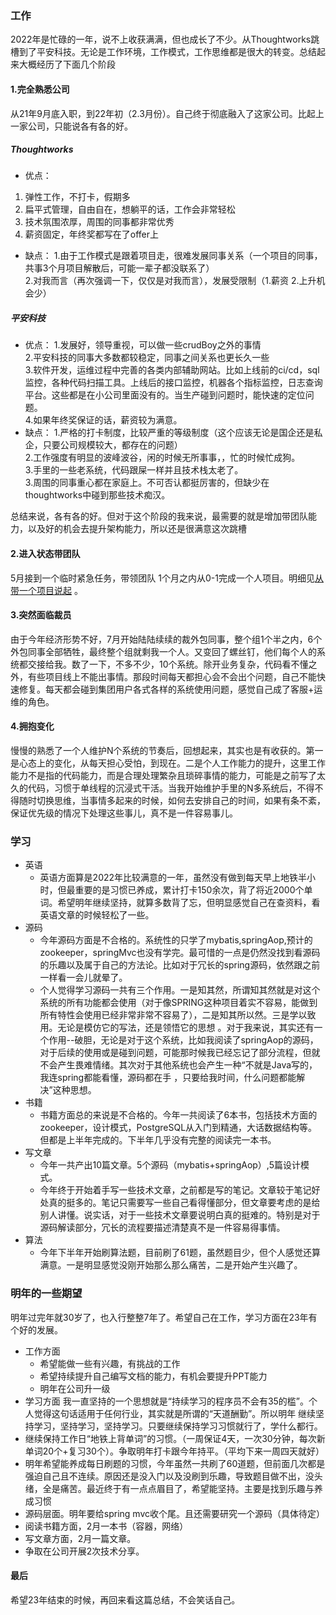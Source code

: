 ### 工作
2022年是忙碌的一年，说不上收获满满，但也成长了不少。从Thoughtworks跳槽到了平安科技。无论是工作环境，工作模式，工作思维都是很大的转变。总结起来大概经历了下面几个阶段
#### 1.完全熟悉公司
从21年9月底入职，到22年初（2.3月份）。自己终于彻底融入了这家公司。比起上一家公司，只能说各有各的好。

##### Thoughtworks
- 优点：
1. 弹性工作，不打卡，假期多
2. 扁平式管理，自由自在，想躺平的话，工作会非常轻松
3. 技术氛围浓厚，周围的同事都非常优秀
4. 薪资固定，年终奖都写在了offer上
- 缺点：
1.由于工作模式是跟着项目走，很难发展同事关系（一个项目的同事，共事3个月项目解散后，可能一辈子都没联系了）  
2.对我而言（再次强调一下，仅仅是对我而言），发展受限制（1.薪资 2.上升机会少）  
##### 平安科技
- 优点：
   1.发展好，领导重视，可以做一些crudBoy之外的事情  
   2.平安科技的同事大多数都较稳定，同事之间关系也更长久一些  
   3.软件开发，运维过程中完善的各类内部辅助网站。比如上线前的ci/cd，sql监控，各种代码扫描工具。上线后的接口监控，机器各个指标监控，日志查询平台。这些都是在小公司里面没有的。当生产碰到问题时，能快速的定位问题。  
   4.如果年终奖保证的话，薪资较为满意。  
- 缺点：
   1.严格的打卡制度，比较严重的等级制度（这个应该无论是国企还是私企，只要公司规模较大，都存在的问题）  
   2.工作强度有明显的波峰波谷，闲的时候无所事事，，忙的时候忙成狗。  
   3.手里的一些老系统，代码跟屎一样并且技术栈太老了。  
   3.周围的同事重心都在家庭上。不可否认都挺厉害的，但缺少在thoughtworks中碰到那些技术痴汉。  

总结来说，各有各的好。但对于这个阶段的我来说，最需要的就是增加带团队能力，以及好的机会去提升架构能力，所以还是很满意这次跳槽
#### 2.进入状态带团队
5月接到一个临时紧急任务，带领团队 1个月之内从0-1完成一个人项目。明细见[从带一个项目说起](https://juejin.cn/post/7117248534755147783) 。
#### 3.突然面临裁员
由于今年经济形势不好，7月开始陆陆续续的裁外包同事，整个组1个半之内，6个外包同事全部牺牲，最终整个组就剩我一个人。又变回了螺丝钉，他们每个人的系统都交接给我。数了一下，不多不少，10个系统。除开业务复杂，代码看不懂之外，有些项目线上不能出事情。那段时间每天都担心会不会出个问题，自己不能快速修复。每天都会碰到集团用户各式各样的系统使用问题，感觉自己成了客服+运维的角色。
#### 4.拥抱变化
慢慢的熟悉了一个人维护N个系统的节奏后，回想起来，其实也是有收获的。第一是心态上的变化，从每天担心受怕，到现在。二是个人工作能力的提升，这里工作能力不是指的代码能力，而是合理处理繁杂且琐碎事情的能力，可能是之前写了太久的代码，习惯于单线程的沉浸式干活。当我开始维护手里的N多系统后，不得不得随时切换思维，当事情多起来的时候，如何去安排自己的时间，如果有条不紊，保证优先级的情况下处理这些事儿，真不是一件容易事儿。
### 学习
- 英语
    - 英语方面算是2022年比较满意的一年，虽然没有做到每天早上地铁半小时，但最重要的是习惯已养成，累计打卡150余次，背了将近2000个单词。希望明年继续坚持，就算多数背了忘，但明显感觉自己在查资料，看英语文章的时候轻松了一些。
- 源码
    - 今年源码方面是不合格的。系统性的只学了mybatis,springAop,预计的zookeeper，springMvc也没有学完。最可惜的一点是仍然没找到看源码的乐趣以及属于自己的方法论。比如对于冗长的spring源码，依然跟之前一样看一会儿就晕了。
    - 个人觉得学习源码一共有三个作用。一是知其然，所谓知其然就是对这个系统的所有功能都会使用（对于像SPRING这种项目着实不容易，能做到所有特性会使用已经非常非常不容易了），二是知其所以然。三是学以致用。无论是模仿它的写法，还是领悟它的思想
      。对于我来说，其实还有一个作用--破胆，无论是对于这个系统，比如我阅读了springAop的源码，对于后续的使用或是碰到问题，可能那时候我已经忘记了部分流程，但就不会产生畏难情绪。其次对于其他系统也会产生一种“不就是Java写的，我连spring都能看懂，源码都在手 ，只要给我时间，什么问题都能解决”这种思想。
- 书籍
    - 书籍方面总的来说是不合格的。今年一共阅读了6本书，包括技术方面的zookeeper，设计模式，PostgreSQL从入门到精通，大话数据结构等。但都是上半年完成的。下半年几乎没有完整的阅读完一本书。
- 写文章
    - 今年一共产出10篇文章。5个源码（mybatis+springAop）,5篇设计模式。
    - 今年终于开始着手写一些技术文章，之前都是写的笔记。文章较于笔记好处真的挺多的。笔记只需要写一些自己看得懂部分，但文章要考虑的是给别人讲懂。说实话，对于一些技术文章要说明白真的挺难的。特别是对于源码解读部分，冗长的流程要描述清楚真不是一件容易得事情。
- 算法
    - 今年下半年开始刷算法题，目前刷了61题，虽然题目少，但个人感觉还算满意。一是明显感觉没刚开始那么那么痛苦，二是开始产生兴趣了。

### 明年的一些期望
明年过完年就30岁了，也入行整整7年了。希望自己在工作，学习方面在23年有个好的发展。
- 工作方面
    - 希望能做一些有兴趣，有挑战的工作
    - 希望持续提升自己编写文档的能力，有机会要提升PPT能力
    - 明年在公司升一级
- 学习方面
  我一直坚持的一个思想就是“持续学习的程序员不会有35的槛”。个人觉得这句话适用于任何行业，其实就是所谓的“天道酬勤”。所以明年
  继续坚持学习，坚持学习，坚持学习。只要继续保持学习习惯就行了，学什么都行。
- 继续保持工作日“地铁上背单词”的习惯。（一周保证4天，一次30分钟，每次新单词20个+复习30个）。争取明年打卡跟今年持平。（平均下来一周四天就好）
- 明年希望能养成每日刷题的习惯，今年虽然一共刷了60道题，但前面几次都是强迫自己且不连续。原因还是没入门以及没刷到乐趣，导致题目做不出，没头绪，全是痛苦。最近终于有一点点眉目了，希望能坚持。主要是找到乐趣与养成习惯
- 源码层面。明年要给spring mvc收个尾。且还需要研究一个源码（具体待定）
- 阅读书籍方面，2月一本书（容器，网络）
- 写文章方面，2月一篇文章。
- 争取在公司开展2次技术分享。

#### 最后
希望23年结束的时候，再回来看这篇总结，不会笑话自己。
